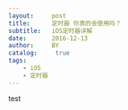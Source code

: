 ```yaml
---
layout:     post
title:      定时器 你真的会使用吗？
subtitle:   iOS定时器详解
date:       2016-12-13
author:     BY
catalog: 	 true
tags:
    - iOS
    - 定时器
---
```



test
